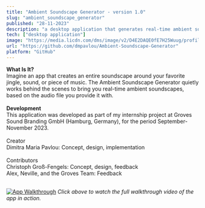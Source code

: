 ```yaml
---
title: "Ambient Soundscape Generator - version 1.0" 
slug: "ambient_soundscape_generator"
published: "28-11-2023"
description: "a desktop application that generates real-time ambient soundscapes."
tech: ["desktop application"]
image: "https://media.licdn.com/dms/image/v2/D4E2DAQE0fE7H25Wuug/profile-treasury-image-shrink_1920_1920/profile-treasury-image-shrink_1920_1920/0/1702037528724?e=1760014800&v=beta&t=4f8FHUgSEmh3BIVROUxL1RNCG8VFwUnmWc4XGNrHua8"
url: "https://github.com/dmpavlou/Ambient-Soundscape-Generator"
platform: "GitHub"
---
```


**What Is It?**
<br />
Imagine an app that creates an entire soundscape around your favorite jingle, sound, or piece of music.
The Ambient Soundscape Generator quietly works behind the scenes to bring you real-time ambient soundscapes, 
<br />based on the audio file you provide it with.
<br />
<br />
**Development**
<br />
This application was developed as part of my internship project at Groves Sound Branding GmbH (Hamburg, Germany), for the period September-November 2023.
<br />
<br />
Creator
<br />
Dimitra Maria Pavlou: Concept, design, implementation
<br />
<br />
Contributors
<br />
Christoph Groß-Fengels: Concept, design, feedback
<br />
Alex, Neville, and the Groves Team: Feedback
<br />
<br />

[![App Walkthrough](https://github.com/user-attachments/assets/dc2dfca2-9c2f-4cd1-9466-2021b245d33d)](https://drive.google.com/file/d/1ABpY9OXXXMx7mG4rIoJjqSYmwdPMs_aL/view)
*Click above to watch the full walkthrough video of the app in action.*


